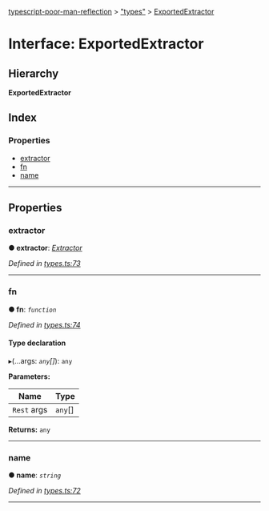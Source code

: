 [typescript-poor-man-reflection](../README.md) > ["types"](../modules/_types_.md) > [ExportedExtractor](../interfaces/_types_.exportedextractor.md)

# Interface: ExportedExtractor

## Hierarchy

**ExportedExtractor**

## Index

### Properties

* [extractor](_types_.exportedextractor.md#extractor)
* [fn](_types_.exportedextractor.md#fn)
* [name](_types_.exportedextractor.md#name)

---

## Properties

<a id="extractor"></a>

###  extractor

**● extractor**: *[Extractor](../modules/_types_.md#extractor)*

*Defined in [types.ts:73](https://github.com/cancerberoSgx/typescript-poor-man-reflection/blob/f1306fa/src/types.ts#L73)*

___
<a id="fn"></a>

###  fn

**● fn**: *`function`*

*Defined in [types.ts:74](https://github.com/cancerberoSgx/typescript-poor-man-reflection/blob/f1306fa/src/types.ts#L74)*

#### Type declaration
▸(...args: *`any`[]*): `any`

**Parameters:**

| Name | Type |
| ------ | ------ |
| `Rest` args | `any`[] |

**Returns:** `any`

___
<a id="name"></a>

###  name

**● name**: *`string`*

*Defined in [types.ts:72](https://github.com/cancerberoSgx/typescript-poor-man-reflection/blob/f1306fa/src/types.ts#L72)*

___

